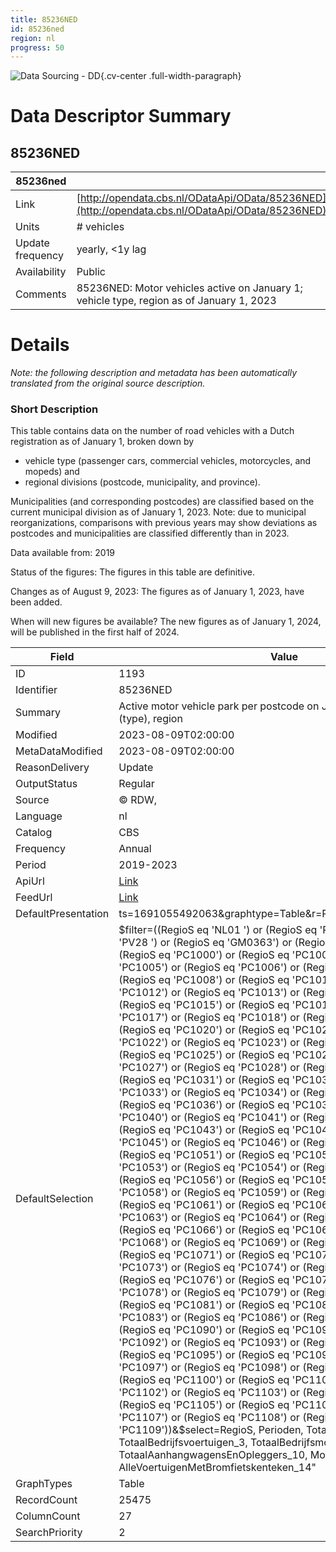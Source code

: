 ```yaml
---
title: 85236NED
id: 85236ned
region: nl
progress: 50
---
```


![Data Sourcing - DD](/images/data-sourcing-dd.jpg){.cv-center .full-width-paragraph}


# Data Descriptor Summary

## 85236NED

| 85236ned             |       |
| ---------------- | ------------------------------------------------------------- |
| Link             | [http://opendata.cbs.nl/ODataApi/OData/85236NED](http://opendata.cbs.nl/ODataApi/OData/85236NED)     |
| Units            | # vehicles     |
| Update frequency | yearly, <1y lag    |
| Availability     | Public |
| Comments         | 85236NED: Motor vehicles active on January 1; vehicle type, region as of January 1, 2023  |



# Details

*Note: the following description and metadata has been automatically translated from the original source description.*

### Short Description

This table contains data on the number of road vehicles with a Dutch registration as of January 1, broken down by
- vehicle type (passenger cars, commercial vehicles, motorcycles, and mopeds) and
- regional divisions (postcode, municipality, and province).

Municipalities (and corresponding postcodes) are classified based on the current municipal division as of January 1, 2023. Note: due to municipal reorganizations, comparisons with previous years may show deviations as postcodes and municipalities are classified differently than in 2023.

Data available from: 2019

Status of the figures:
The figures in this table are definitive.

Changes as of August 9, 2023:
The figures as of January 1, 2023, have been added.

When will new figures be available?
The new figures as of January 1, 2024, will be published in the first half of 2024.

| Field | Value |
|-------|-------|
| ID | 1193 |
| Identifier | 85236NED |
| Summary | Active motor vehicle park per postcode on January 1 Transportation (type), region |
| Modified | 2023-08-09T02:00:00 |
| MetaDataModified | 2023-08-09T02:00:00 |
| ReasonDelivery | Update |
| OutputStatus | Regular |
| Source | © RDW, |
| Language | nl |
| Catalog | CBS |
| Frequency | Annual |
| Period | 2019-2023 |
| ApiUrl | [Link](http://opendata.cbs.nl/ODataApi/OData/85236NED) |
| FeedUrl | [Link](http://opendata.cbs.nl/ODataFeed/OData/85236NED) |
| DefaultPresentation | ts=1691055492063&graphtype=Table&r=Perioden,RegioS&k=Topics |
| DefaultSelection | $filter=((RegioS eq 'NL01  ') or (RegioS eq 'PV27  ') or (RegioS eq 'PV28  ') or (RegioS eq 'GM0363') or (RegioS eq 'GM0599') or (RegioS eq 'PC1000') or (RegioS eq 'PC1001') or (RegioS eq 'PC1005') or (RegioS eq 'PC1006') or (RegioS eq 'PC1007') or (RegioS eq 'PC1008') or (RegioS eq 'PC1011') or (RegioS eq 'PC1012') or (RegioS eq 'PC1013') or (RegioS eq 'PC1014') or (RegioS eq 'PC1015') or (RegioS eq 'PC1016') or (RegioS eq 'PC1017') or (RegioS eq 'PC1018') or (RegioS eq 'PC1019') or (RegioS eq 'PC1020') or (RegioS eq 'PC1021') or (RegioS eq 'PC1022') or (RegioS eq 'PC1023') or (RegioS eq 'PC1024') or (RegioS eq 'PC1025') or (RegioS eq 'PC1026') or (RegioS eq 'PC1027') or (RegioS eq 'PC1028') or (RegioS eq 'PC1030') or (RegioS eq 'PC1031') or (RegioS eq 'PC1032') or (RegioS eq 'PC1033') or (RegioS eq 'PC1034') or (RegioS eq 'PC1035') or (RegioS eq 'PC1036') or (RegioS eq 'PC1037') or (RegioS eq 'PC1040') or (RegioS eq 'PC1041') or (RegioS eq 'PC1042') or (RegioS eq 'PC1043') or (RegioS eq 'PC1044') or (RegioS eq 'PC1045') or (RegioS eq 'PC1046') or (RegioS eq 'PC1047') or (RegioS eq 'PC1051') or (RegioS eq 'PC1052') or (RegioS eq 'PC1053') or (RegioS eq 'PC1054') or (RegioS eq 'PC1055') or (RegioS eq 'PC1056') or (RegioS eq 'PC1057') or (RegioS eq 'PC1058') or (RegioS eq 'PC1059') or (RegioS eq 'PC1060') or (RegioS eq 'PC1061') or (RegioS eq 'PC1062') or (RegioS eq 'PC1063') or (RegioS eq 'PC1064') or (RegioS eq 'PC1065') or (RegioS eq 'PC1066') or (RegioS eq 'PC1067') or (RegioS eq 'PC1068') or (RegioS eq 'PC1069') or (RegioS eq 'PC1070') or (RegioS eq 'PC1071') or (RegioS eq 'PC1072') or (RegioS eq 'PC1073') or (RegioS eq 'PC1074') or (RegioS eq 'PC1075') or (RegioS eq 'PC1076') or (RegioS eq 'PC1077') or (RegioS eq 'PC1078') or (RegioS eq 'PC1079') or (RegioS eq 'PC1080') or (RegioS eq 'PC1081') or (RegioS eq 'PC1082') or (RegioS eq 'PC1083') or (RegioS eq 'PC1086') or (RegioS eq 'PC1087') or (RegioS eq 'PC1090') or (RegioS eq 'PC1091') or (RegioS eq 'PC1092') or (RegioS eq 'PC1093') or (RegioS eq 'PC1094') or (RegioS eq 'PC1095') or (RegioS eq 'PC1096') or (RegioS eq 'PC1097') or (RegioS eq 'PC1098') or (RegioS eq 'PC1099') or (RegioS eq 'PC1100') or (RegioS eq 'PC1101') or (RegioS eq 'PC1102') or (RegioS eq 'PC1103') or (RegioS eq 'PC1104') or (RegioS eq 'PC1105') or (RegioS eq 'PC1106') or (RegioS eq 'PC1107') or (RegioS eq 'PC1108') or (RegioS eq 'PC1109'))&$select=RegioS, Perioden, TotaalWegvoertuigen_1, TotaalBedrijfsvoertuigen_3, TotaalBedrijfsmotorvoertuigen_4, TotaalAanhangwagensEnOpleggers_10, Motorfiets_13, AlleVoertuigenMetBromfietskenteken_14" |
| GraphTypes | Table |
| RecordCount | 25475 |
| ColumnCount | 27 |
| SearchPriority | 2 |

